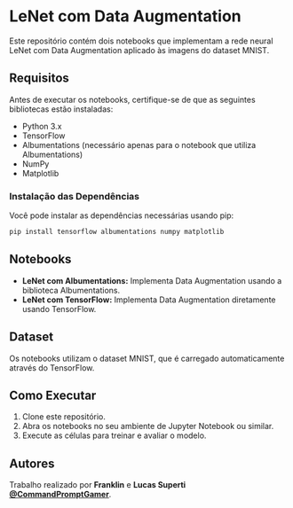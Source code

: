 # LeNet com Data Augmentation

Este repositório contém dois notebooks que implementam a rede neural LeNet com Data Augmentation aplicado às imagens do dataset MNIST.

## Requisitos

Antes de executar os notebooks, certifique-se de que as seguintes bibliotecas estão instaladas:

- Python 3.x
- TensorFlow
- Albumentations (necessário apenas para o notebook que utiliza Albumentations)
- NumPy
- Matplotlib

### Instalação das Dependências

Você pode instalar as dependências necessárias usando pip:

```bash
pip install tensorflow albumentations numpy matplotlib
```

## Notebooks

- **LeNet com Albumentations:** Implementa Data Augmentation usando a biblioteca Albumentations.
- **LeNet com TensorFlow:** Implementa Data Augmentation diretamente usando TensorFlow.

## Dataset

Os notebooks utilizam o dataset MNIST, que é carregado automaticamente através do TensorFlow.

## Como Executar

1. Clone este repositório.
2. Abra os notebooks no seu ambiente de Jupyter Notebook ou similar.
3. Execute as células para treinar e avaliar o modelo.

## Autores

Trabalho realizado por **Franklin** e **Lucas Superti [@CommandPromptGamer](https://github.com/CommandPromptGamer)**.


